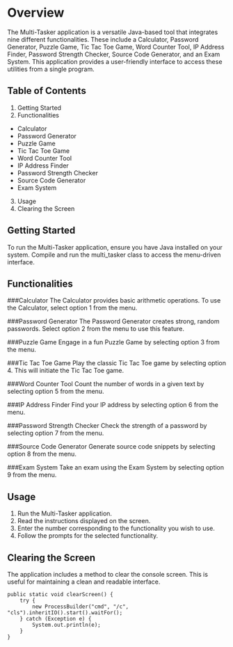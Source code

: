 # Overview
The Multi-Tasker application is a versatile Java-based tool that integrates nine different functionalities. These include a Calculator, Password Generator, Puzzle Game, Tic Tac Toe Game, Word Counter Tool, IP Address Finder, Password Strength Checker, Source Code Generator, and an Exam System. This application provides a user-friendly interface to access these utilities from a single program.


## Table of Contents
1. Getting Started
2. Functionalities
  - Calculator
  - Password Generator
  - Puzzle Game
  - Tic Tac Toe Game
  - Word Counter Tool
  - IP Address Finder
  - Password Strength Checker
  - Source Code Generator
  - Exam System
3. Usage
4. Clearing the Screen


## Getting Started
To run the Multi-Tasker application, ensure you have Java installed on your system. Compile and run the multi_tasker class to access the menu-driven interface.

## Functionalities
###Calculator
The Calculator provides basic arithmetic operations. To use the Calculator, select option 1 from the menu.

###Password Generator
The Password Generator creates strong, random passwords. Select option 2 from the menu to use this feature.

###Puzzle Game
Engage in a fun Puzzle Game by selecting option 3 from the menu.

###Tic Tac Toe Game
Play the classic Tic Tac Toe game by selecting option 4. This will initiate the Tic Tac Toe game.

###Word Counter Tool
Count the number of words in a given text by selecting option 5 from the menu.

###IP Address Finder
Find your IP address by selecting option 6 from the menu.

###Password Strength Checker
Check the strength of a password by selecting option 7 from the menu.

###Source Code Generator
Generate source code snippets by selecting option 8 from the menu.

###Exam System
Take an exam using the Exam System by selecting option 9 from the menu.


## Usage
1. Run the Multi-Tasker application.
2. Read the instructions displayed on the screen.
3. Enter the number corresponding to the functionality you wish to use.
4. Follow the prompts for the selected functionality.


## Clearing the Screen
The application includes a method to clear the console screen. This is useful for maintaining a clean and readable interface.
```
public static void clearScreen() {
    try {
        new ProcessBuilder("cmd", "/c", "cls").inheritIO().start().waitFor();
    } catch (Exception e) {
        System.out.println(e);
    }
}
```

